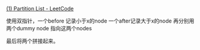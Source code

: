 [(1) Partition List - LeetCode](https://leetcode.com/problems/partition-list/submissions/)

使用双指针，一个before 记录小于x的node
一个after记录大于x的node
再分别用两个dummy node 指向这两个nodes

最后将两个拼接起来。